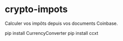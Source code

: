 # crypto-impots
Calculer vos impôts depuis vos documents Coinbase.

pip install CurrencyConverter
pip install ccxt
